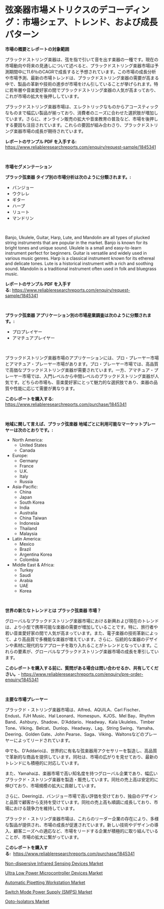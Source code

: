 <p><h1>弦楽器市場メトリクスのデコーディング：市場シェア、トレンド、および成長パターン</h1></p><p><strong>市場の概要とレポートの対象範囲</strong></p>
<p><p>プラックドストリング楽器は、弦を指で引いて音を出す楽器の一種です。現在の市場動向や将来の見通しについて述べると、プラックドストリング楽器市場は予測期間中に11.6％のCAGRで成長すると予想されています。この市場の成長分析や市場予測、最新の市場トレンドは、プラックドストリング楽器の需要が高まる中で、製品の革新や技術の進歩が市場をけん引していることが挙げられます。特に若年層や音楽愛好家の間でプラックドストリング楽器の人気が高まっており、これが市場の拡大を後押ししています。</p><p>プラックドストリング楽器市場は、エレクトリックなものからアコースティックなものまで幅広い製品が揃っており、消費者のニーズに合わせた選択肢が増加しています。さらに、オンライン販売の拡大や音楽教育の普及など、市場を後押しする要因も注目されています。これらの要因が組み合わさり、プラックドストリング楽器市場の成長が期待されています。</p></p>
<p><strong>レポートのサンプル PDF を入手する:</strong> <a href="https://www.reliableresearchreports.com/enquiry/request-sample/1845341">https://www.reliableresearchreports.com/enquiry/request-sample/1845341</a></p>
<p>&nbsp;</p>
<p><strong>市場セグメンテーション</strong></p>
<p><strong>プラック弦楽器 タイプ別の市場分析は次のように分類されます。:</strong></p>
<p><ul><li>バンジョー</li><li>ウクレレ</li><li>ギター</li><li>ハープ</li><li>リュート</li><li>マンドリン</li></ul></p>
<p>&nbsp;</p>
<p><p>Banjo, Ukulele, Guitar, Harp, Lute, and Mandolin are all types of plucked string instruments that are popular in the market. Banjo is known for its bright tones and unique sound. Ukulele is a small and easy-to-learn instrument perfect for beginners. Guitar is versatile and widely used in various music genres. Harp is a classical instrument known for its ethereal and delicate tones. Lute is a historical instrument with a rich and soothing sound. Mandolin is a traditional instrument often used in folk and bluegrass music.</p></p>
<p><strong>レポートのサンプル PDF を入手する:</strong>&nbsp;<a href="https://www.reliableresearchreports.com/enquiry/request-sample/1845341">https://www.reliableresearchreports.com/enquiry/request-sample/1845341</a></p>
<p>&nbsp;</p>
<p><strong> プラック弦楽器 アプリケーション別の市場産業調査は次のように分類されます。:</strong></p>
<p><ul><li>プロプレイヤー</li><li>アマチュアプレイヤー</li></ul></p>
<p>&nbsp;</p>
<p><p>プラックドストリング楽器市場のアプリケーションには、プロ・プレーヤー市場とアマチュア・プレーヤー市場があります。プロ・プレーヤー市場では、高品質で高価なプラックドストリング楽器が需要されています。一方、アマチュア・プレーヤー市場では、入門レベルから中間レベルのプラックドストリング楽器が人気です。どちらの市場も、音楽愛好家にとって魅力的な選択肢であり、楽器の品質や性能に応じて需要が異なります。</p></p>
<p><strong>このレポートを購入する:</strong>&nbsp; <a href="https://www.reliableresearchreports.com/purchase/1845341">https://www.reliableresearchreports.com/purchase/1845341</a></p>
<p>&nbsp;</p>
<p><strong>地域に関して言えば、プラック弦楽器 地域ごとに利用可能なマーケットプレーヤーは次のとおりです。:</strong></p>
<p><ul>
    <li>
        North America:
        <ul>
            <li>United States</li>
            <li>Canada</li>
        </ul>
    </li>
    <li>
        Europe:
        <ul>
            <li>Germany</li>
            <li>France</li>
            <li>U.K.</li>
            <li>Italy</li>
            <li>Russia</li>
        </ul>
    </li>
    <li>
        Asia-Pacific:
        <ul>
            <li>China</li>
            <li>Japan</li>
            <li>South Korea</li>
            <li>India</li>
            <li>Australia</li>
            <li>China Taiwan</li>
            <li>Indonesia</li>
            <li>Thailand</li>
            <li>Malaysia</li>
        </ul>
    </li>
    <li>
        Latin America:
        <ul>
            <li>Mexico</li>
            <li>Brazil</li>
            <li>Argentina Korea</li>
            <li>Colombia</li>
        </ul>
    </li>
    <li>
        Middle East & Africa:
        <ul>
            <li>Turkey</li>
            <li>Saudi</li>
            <li>Arabia</li>
            <li>UAE</li>
            <li>Korea</li>
        </ul>
    </li>
    </ul></p>
<p>&nbsp;</p>
<p><strong>世界の新たなトレンドとは プラック弦楽器 市場？</strong></p>
<p><p>グローバルなプラックドストリング楽器市場における新興および現在のトレンドは、より小型で携帯可能な楽器の需要が増加していることです。特に、旅行者や若い音楽愛好家の間で人気が高まっています。また、電子楽器の技術革新によって、より高品質で多機能な楽器が増えています。さらに、伝統的な楽器のデザインや素材に現代的なアプローチを取り入れることがトレンドとなっています。これらの要素が、グローバルなプラックドストリング楽器市場の成長を牽引しています。</p></p>
<p><strong>このレポートを購入する前に、質問がある場合は問い合わせるか、共有してください。</strong>- <a href="https://www.reliableresearchreports.com/enquiry/pre-order-enquiry/1845341">https://www.reliableresearchreports.com/enquiry/pre-order-enquiry/1845341</a></p>
<p>&nbsp;</p>
<p><strong>主要な市場プレーヤー</strong></p>
<p><p>プラックド・ストリング楽器市場は、Alfred、AQUILA、Carl Fischer、Endust、FJH Music、Hal Leonard、Homespun、KJOS、Mel Bay、Rhythm Band、Ashbury、Shadow、D'Addario、Headway、Kala Ukuleles、Timber Tone、Viking、Belcat、Dunlop、Headway、Lag、String Swing、Yamaha、Deering、Golden Gate、John Pearse、Saga、Viking、Waltonsなどのプレーヤーによってリードされています。 </p><p>中でも、D'Addarioは、世界的に有名な弦楽器用アクセサリーを製造し、高品質で革新的な商品を提供しています。同社は、市場の広がりを見せており、最新のトレンドにも積極的に対応しています。</p><p>また、Yamahaは、楽器市場で高い知名度を持つグローバル企業であり、幅広いプラックド・ストリング楽器を製造・販売しています。同社の売上高は安定的に伸びており、市場規模の拡大に貢献しています。</p><p>さらに、Deeringは、バンジョー市場で高い評価を受けており、独自のデザインと品質で顧客から支持を受けています。同社の売上高も順調に成長しており、市場における競争力を維持しています。</p><p>プラックド・ストリング楽器市場は、これらのリーダー企業の存在により、多様な製品が提供され、市場の成長が促進されています。新しい技術やデザインの導入、顧客ニーズへの適応など、市場をリードする企業が積極的に取り組んでいることが、市場の拡大に繋がっています。</p></p>
<p><strong>このレポートを購入する:</strong>&nbsp;&nbsp;<a href="https://www.reliableresearchreports.com/purchase/1845341">https://www.reliableresearchreports.com/purchase/1845341</a></p>
<p><p><a href="https://view.publitas.com/reportprime-1/non-dispersive-infrared-sensing-devices-market-analysis-and-market-size-global-industry-overview-market-segmentation-and-forecast-2024-to-2031/">Non-dispersive Infrared Sensing Devices Market</a></p><p><a href="https://view.publitas.com/reportprime-1/ultra-low-power-microcontroller-devices-market-size-share-trends-analysis-report-by-material-by-type-by-end-user-by-region-and-segment-forecasts-2024-2031/">Ultra Low Power Microcontroller Devices Market</a></p><p><a href="https://github.com/juancolorado15/Market-Research-Report-List-1/blob/main/automatic-pipetting-workstation-market.md">Automatic Pipetting Workstation Market</a></p><p><a href="https://simplistic-meeting-7ee.notion.site/Switch-Mode-Power-Supply-SMPS-Market-Share-Market-New-Trends-Analysis-Report-By-Type-By-Applica-0b058bf6ac8548e88936e4397b17d675">Switch Mode Power Supply (SMPS) Market</a></p><p><a href="https://eight-handstand-8fb.notion.site/Global-Opto-Isolators-Market-by-Types-Applications-and-Major-Players-with-Regional-Growth-Rate-An-285fca4dda8c45188a9fe769578dee19">Opto-Isolators Market</a></p></p>